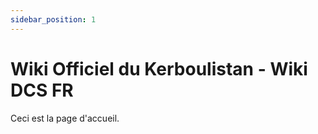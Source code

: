 ```yaml
---
sidebar_position: 1
---
```


# Wiki Officiel du Kerboulistan - Wiki DCS FR

Ceci est la page d'accueil.